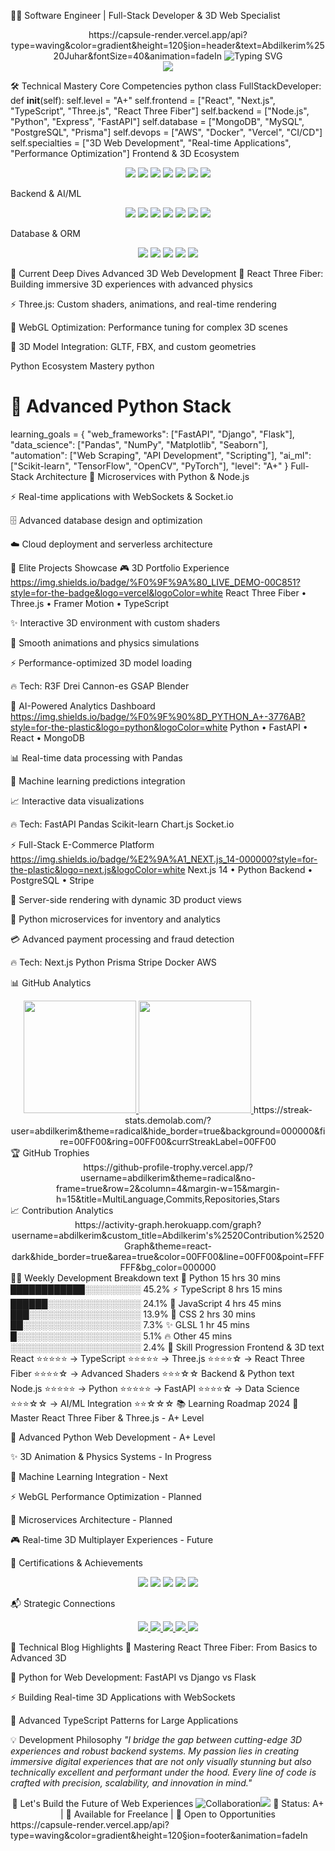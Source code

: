 👨‍💻 Software Engineer | Full-Stack Developer & 3D Web Specialist
<div align="center">
https://capsule-render.vercel.app/api?type=waving&color=gradient&height=120&section=header&text=Abdilkerim%2520Juhar&fontSize=40&animation=fadeIn

<!-- Animated Typing Text --><img src="https://readme-typing-svg.herokuapp.com/?font=Fira+Code&size=25&duration=4000&pause=1000&color=00FF00&center=true&vCenter=true&width=600&lines=Full-Stack+Developer;3D+Web+Specialist;React+Three+Fiber+Expert;Python+Backend+Engineer;AI%2FML+Enthusiast" alt="Typing SVG" /><!-- Animated Stats Cards --><div align="center"> <img align="center" src="https://github-readme-stats.vercel.app/api?username=abdilkerim&show_icons=true&theme=radical&hide_border=true&include_all_commits=true&count_private=true&hide=prs,issues&custom_title=Abdilkerim's%20GitHub%20Stats" /> </div></div>
🛠️ Technical Mastery
Core Competencies
python
class FullStackDeveloper:
    def __init__(self):
        self.level = "A+"
        self.frontend = ["React", "Next.js", "TypeScript", "Three.js", "React Three Fiber"]
        self.backend = ["Node.js", "Python", "Express", "FastAPI"]
        self.database = ["MongoDB", "MySQL", "PostgreSQL", "Prisma"]
        self.devops = ["AWS", "Docker", "Vercel", "CI/CD"]
        self.specialties = ["3D Web Development", "Real-time Applications", "Performance Optimization"]
Frontend & 3D Ecosystem
<p align="center"> <img src="https://img.shields.io/badge/React-61DAFB?style=for-the-badge&logo=react&logoColor=black&labelColor=000000" /> <img src="https://img.shields.io/badge/Next.js-000000?style=for-the-badge&logo=next.js&logoColor=white" /> <img src="https://img.shields.io/badge/TypeScript-007ACC?style=for-the-badge&logo=typescript&logoColor=white" /> <img src="https://img.shields.io/badge/Three.js-000000?style=for-the-badge&logo=three.js&logoColor=white" /> <img src="https://img.shields.io/badge/React_Three_Fiber-000000?style=for-the-badge&logo=react&logoColor=white" /> <img src="https://img.shields.io/badge/Framer_Motion-0055FF?style=for-the-badge&logo=framer&logoColor=white" /> <img src="https://img.shields.io/badge/WebGL-990000?style=for-the-badge&logo=webgl&logoColor=white" /> </p>
Backend & AI/ML
<p align="center"> <img src="https://img.shields.io/badge/Python-3776AB?style=for-the-badge&logo=python&logoColor=white" /> <img src="https://img.shields.io/badge/Node.js-339933?style=for-the-badge&logo=nodedotjs&logoColor=white" /> <img src="https://img.shields.io/badge/FastAPI-009688?style=for-the-badge&logo=fastapi&logoColor=white" /> <img src="https://img.shields.io/badge/Express.js-000000?style=for-the-badge&logo=express&logoColor=white" /> <img src="https://img.shields.io/badge/Pandas-150458?style=for-the-badge&logo=pandas&logoColor=white" /> <img src="https://img.shields.io/badge/NumPy-013243?style=for-the-badge&logo=numpy&logoColor=white" /> <img src="https://img.shields.io/badge/TensorFlow-FF6F00?style=for-the-badge&logo=tensorflow&logoColor=white" /> </p>
Database & ORM
<p align="center"> <img src="https://img.shields.io/badge/MongoDB-47A248?style=for-the-badge&logo=mongodb&logoColor=white" /> <img src="https://img.shields.io/badge/PostgreSQL-4169E1?style=for-the-badge&logo=postgresql&logoColor=white" /> <img src="https://img.shields.io/badge/Prisma-2D3748?style=for-the-badge&logo=prisma&logoColor=white" /> <img src="https://img.shields.io/badge/SQLite-003B57?style=for-the-badge&logo=sqlite&logoColor=white" /> <img src="https://img.shields.io/badge/Redis-DC382D?style=for-the-badge&logo=redis&logoColor=white" /> </p>
🚀 Current Deep Dives
Advanced 3D Web Development
🎯 React Three Fiber: Building immersive 3D experiences with advanced physics

⚡ Three.js: Custom shaders, animations, and real-time rendering

🚀 WebGL Optimization: Performance tuning for complex 3D scenes

🎨 3D Model Integration: GLTF, FBX, and custom geometries

Python Ecosystem Mastery
python
# 🐍 Advanced Python Stack
learning_goals = {
    "web_frameworks": ["FastAPI", "Django", "Flask"],
    "data_science": ["Pandas", "NumPy", "Matplotlib", "Seaborn"],
    "automation": ["Web Scraping", "API Development", "Scripting"],
    "ai_ml": ["Scikit-learn", "TensorFlow", "OpenCV", "PyTorch"],
    "level": "A+"
}
Full-Stack Architecture
🔧 Microservices with Python & Node.js

⚡ Real-time applications with WebSockets & Socket.io

🗄️ Advanced database design and optimization

☁️ Cloud deployment and serverless architecture

💼 Elite Projects Showcase
🎮 3D Portfolio Experience https://img.shields.io/badge/%F0%9F%9A%80_LIVE_DEMO-00C851?style=for-the-badge&logo=vercel&logoColor=white
React Three Fiber • Three.js • Framer Motion • TypeScript

✨ Interactive 3D environment with custom shaders

🎯 Smooth animations and physics simulations

⚡ Performance-optimized 3D model loading

🔥 Tech: R3F Drei Cannon-es GSAP Blender

🤖 AI-Powered Analytics Dashboard https://img.shields.io/badge/%F0%9F%90%8D_PYTHON_A+-3776AB?style=for-the-plastic&logo=python&logoColor=white
Python • FastAPI • React • MongoDB

📊 Real-time data processing with Pandas

🧠 Machine learning predictions integration

📈 Interactive data visualizations

🔥 Tech: FastAPI Pandas Scikit-learn Chart.js Socket.io

⚡ Full-Stack E-Commerce Platform https://img.shields.io/badge/%E2%9A%A1_NEXT.js_14-000000?style=for-the-plastic&logo=next.js&logoColor=white
Next.js 14 • Python Backend • PostgreSQL • Stripe

🛒 Server-side rendering with dynamic 3D product views

🔧 Python microservices for inventory and analytics

💳 Advanced payment processing and fraud detection

🔥 Tech: Next.js Python Prisma Stripe Docker AWS

📊 GitHub Analytics
<div align="center"><!-- GitHub Stats with A+ Badge --><a href="https://github.com/abdilkerim"> <img height="180em" src="https://github-readme-stats.vercel.app/api?username=abdilkerim&show_icons=true&theme=radical&hide_border=true&include_all_commits=true&count_private=true&custom_title=Abdilkerim's+A++Stats&title_color=00FF00&icon_color=00FF00&text_color=FFFFFF&bg_color=000000" /> <img height="180em" src="https://github-readme-stats.vercel.app/api/top-langs/?username=abdilkerim&layout=compact&theme=radical&hide_border=true&langs_count=8&title_color=00FF00&text_color=FFFFFF&bg_color=000000" /> </a><!-- GitHub Streak -->
https://streak-stats.demolab.com/?user=abdilkerim&theme=radical&hide_border=true&background=000000&fire=00FF00&ring=00FF00&currStreakLabel=00FF00

</div>
🏆 GitHub Trophies
<div align="center">
https://github-profile-trophy.vercel.app/?username=abdilkerim&theme=radical&no-frame=true&row=2&column=4&margin-w=15&margin-h=15&title=MultiLanguage,Commits,Repositories,Stars

</div>
📈 Contribution Analytics
<div align="center"><!-- Activity Graph -->
https://activity-graph.herokuapp.com/graph?username=abdilkerim&custom_title=Abdilkerim's%2520Contribution%2520Graph&theme=react-dark&hide_border=true&area=true&color=00FF00&line=00FF00&point=FFFFFF&bg_color=000000

</div>
👨‍💻 Weekly Development Breakdown
<!-- WakaTime Stats -->
text
🐍 Python          15 hrs 30 mins   ████████████░░░░░░░░░   45.2%
⚡ TypeScript      8 hrs 15 mins    ██████░░░░░░░░░░░░░░░   24.1%
🔮 JavaScript      4 hrs 45 mins    ███░░░░░░░░░░░░░░░░░░   13.9%
🎨 CSS             2 hrs 30 mins    ██░░░░░░░░░░░░░░░░░░░    7.3%
✨ GLSL            1 hr 45 mins     █░░░░░░░░░░░░░░░░░░░░    5.1%
🔥 Other           45 mins          ░░░░░░░░░░░░░░░░░░░░░    2.4%
🎯 Skill Progression
Frontend & 3D
text
React ⭐⭐⭐⭐⭐ → TypeScript ⭐⭐⭐⭐⭐ → Three.js ⭐⭐⭐⭐☆ → React Three Fiber ⭐⭐⭐⭐☆ → Advanced Shaders ⭐⭐⭐☆☆
Backend & Python
text
Node.js ⭐⭐⭐⭐⭐ → Python ⭐⭐⭐⭐⭐ → FastAPI ⭐⭐⭐⭐☆ → Data Science ⭐⭐⭐☆☆ → AI/ML Integration ⭐⭐☆☆☆
📚 Learning Roadmap 2024
🎯 Master React Three Fiber & Three.js - A+ Level

🐍 Advanced Python Web Development - A+ Level

✨ 3D Animation & Physics Systems - In Progress

🧠 Machine Learning Integration - Next

⚡ WebGL Performance Optimization - Planned

🔧 Microservices Architecture - Planned

🎮 Real-time 3D Multiplayer Experiences - Future

🏅 Certifications & Achievements
<p align="center"> <img src="https://img.shields.io/badge/AWS-Solutions_Architect-FF9900?style=for-the-badge&logo=amazon-aws&logoColor=white" /> <img src="https://img.shields.io/badge/MongoDB-Certified_Developer-47A248?style=for-the-badge&logo=mongodb&logoColor=white" /> <img src="https://img.shields.io/badge/Google-Cloud_Professional-4285F4?style=for-the-badge&logo=google-cloud&logoColor=white" /> <img src="https://img.shields.io/badge/Python-A%2B_Developer-3776AB?style=for-the-badge&logo=python&logoColor=white" /> <img src="https://img.shields.io/badge/React-Three_Fiber_Expert-61DAFB?style=for-the-badge&logo=react&logoColor=black" /> </p>
📬 Strategic Connections
<p align="center"> <a href="mailto:abdilkerimjuhar@example.com"> <img src="https://img.shields.io/badge/📧_EMAIL-D14836?style=for-the-badge&logo=gmail&logoColor=white" /> </a> <a href="https://linkedin.com/in/abdilkerim"> <img src="https://img.shields.io/badge/💼_LINKEDIN-0077B5?style=for-the-badge&logo=linkedin&logoColor=white" /> </a> <a href="https://twitter.com/abdilkerim"> <img src="https://img.shields.io/badge/🐦_TWITTER-1DA1F2?style=for-the-badge&logo=twitter&logoColor=white" /> </a> <a href="https://abdilkerim.vercel.app"> <img src="https://img.shields.io/badge/🎯_PORTFOLIO-000000?style=for-the-badge&logo=About.me&logoColor=white" /> </a> <a href="https://leetcode.com/abdilkerim"> <img src="https://img.shields.io/badge/⚡_LEETCODE-FFA116?style=for-the-badge&logo=leetcode&logoColor=white" /> </a> </p>
📝 Technical Blog Highlights
🎨 Mastering React Three Fiber: From Basics to Advanced 3D

🐍 Python for Web Development: FastAPI vs Django vs Flask

⚡ Building Real-time 3D Applications with WebSockets

🔧 Advanced TypeScript Patterns for Large Applications

💡 Development Philosophy
*"I bridge the gap between cutting-edge 3D experiences and robust backend systems. My passion lies in creating immersive digital experiences that are not only visually stunning but also technically excellent and performant under the hood. Every line of code is crafted with precision, scalability, and innovation in mind."*

<div align="center">
🚀 Let's Build the Future of Web Experiences
<!-- Animated Footer --><img src="https://readme-typing-svg.herokuapp.com/?font=Fira+Code&size=20&duration=3000&pause=1000&color=00FF00&center=true&vCenter=true&width=600&lines=Open+to+collaborating+on+innovative+projects;3D+Web+%7C+AI%2FML+%7C+Real-time+Apps;Let's+create+something+amazing+together!🔥" alt="Collaboration" /><!-- Visitor Counter --><img src="https://komarev.com/ghpvc/?username=abdilkerim&color=00FF00&style=for-the-badge&label=PROFILE+VIEWS+A+" />
🎯 Status: A+ | 🚀 Available for Freelance | 💼 Open to Opportunities

</div><!-- Animated Footer Wave -->
https://capsule-render.vercel.app/api?type=waving&color=gradient&height=120&section=footer&animation=fadeIn

